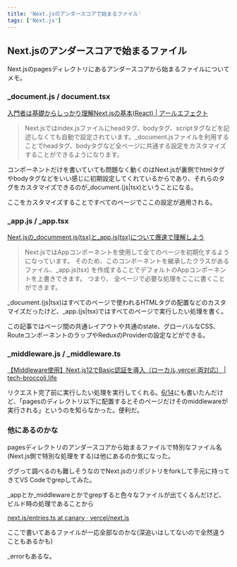 ```yaml
---
title: 'Next.jsのアンダースコアで始まるファイル'
tags: ['Next.js']
---
```


## Next.jsのアンダースコアで始まるファイル

Next.jsのpagesディレクトリにあるアンダースコアから始まるファイルについてメモ。

### _document.js / document.tsx

[入門者は基礎からしっかり理解Next\.jsの基本\(React\) \| アールエフェクト](https://reffect.co.jp/react/next-js#_documentjs)

> Next.jsではindex.jsファイルにheadタグ、bodyタグ、scriptタグなどを記述しなくても自動で設定されています。_document.jsファイルを利用することでheadタグ、bodyタグなど全ページに共通する設定をカスタマイズすることができるようになります。

コンポーネントだけを書いていても問題なく動くのはNext.jsが裏側でhtmlタグやbodyタグなどをいい感じに初期設定してくれているからであり、それらのタグをカスタマイズできるのが_document.(js|tsx)ということになる。

ここをカスタマイズすることですべてのページでここの設定が適用される。

### _app.js / _app.tsx

[Next\.jsの\_documment\.js\(tsx\)と\_app\.js\(tsx\)について爆速で理解しよう](https://tyotto-good.com/blog/next-document-app)

> Next.jsではAppコンポーネントを使用して全てのページを初期化するようになっています。 そのため、このコンポーネントを継承したクラスがあるファイル、_app.js(tsx) を作成することでデフォルトのAppコンポーネントを上書きできます。
> つまり、 全ページで必要な処理をここに書くことができます。

_document.(js|tsx)はすべてのページで使われるHTMLタグの配置などのカスタマイズだったけど、_app.(js|tsx)ではすべてのページで実行したい処理を書く。

この記事ではページ間の共通レイアウトや共通のstate、グローバルなCSS、RouteコンポーネントのラップやReduxのProviderの設定などができる。

### _middleware.js / _middleware.ts

[【Middleware使用】Next\.js12でBasic認証を導入（ローカル,vercel 両対応） \| tech\-broccoli\.life](https://tech-broccoli.life/articles/engineer/add-basic-auth-for-nextjs12/)

リクエスト完了前に実行したい処理を実行してくれる。[6/14](/posts/2022-06-14)にも書いたんだけど、「pagesのディレクトリ以下に配置するとそのページだけそのmiddlewareが実行される」というのを知らなかった。便利だ。

### 他にあるのかな

pagesディレクトリのアンダースコアから始まるファイルで特別なファイル名(Next.js側で特別な処理をする)は他にあるのか気になった。

ググって調べるのも難しそうなのでNext.jsのリポジトリをforkして手元に持ってきてVS Codeでgrepしてみた。

_appとか_middlewareとかでgrepすると色々なファイルが出てくるんだけど、ビルド時の処理であることから

[next\.js/entries\.ts at canary · vercel/next\.js](https://github.com/vercel/next.js/blob/canary/packages/next/build/entries.ts)

ここで書いてあるファイルが一応全部なのかな(深追いはしてないので全然違うこともあるかも)

_errorもあるな。
